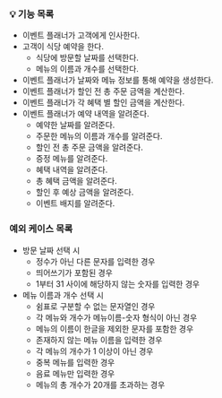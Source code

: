 ### 💡 기능 목록
- 이벤트 플래너가 고객에게 인사한다.
- 고객이 식당 예약을 한다.
  - 식당에 방문할 날짜를 선택한다.
  - 메뉴의 이름과 개수를 선택한다.
- 이벤트 플래너가 날짜와 메뉴 정보를 통해 예약을 생성한다.
- 이벤트 플래너가 할인 전 총 주문 금액을 계산한다.
- 이벤트 플래너가 각 혜택 별 할인 금액을 계산한다.
- 이벤트 플래너가 예약 내역을 알려준다.
  - 예약한 날짜를 알려준다.
  - 주문한 메뉴의 이름과 개수를 알려준다.
  - 할인 전 총 주문 금액을 알려준다.
  - 증정 메뉴를 알려준다.
  - 혜택 내역을 알려준다.
  - 총 혜택 금액을 알려준다.
  - 할인 후 예상 금액을 알려준다.
  - 이벤트 배지를 알려준다.

### 예외 케이스 목록
- 방문 날짜 선택 시
  - 정수가 아닌 다른 문자를 입력한 경우
  - 띄어쓰기가 포함된 경우
  - 1부터 31 사이에 해당하지 않는 숫자를 입력한 경우
- 메뉴 이름과 개수 선택 시
  - 쉼표로 구분할 수 없는 문자열인 경우
  - 각 메뉴와 개수가 메뉴이름-숫자 형식이 아닌 경우
  - 메뉴의 이름이 한글을 제외한 문자를 포함한 경우
  - 존재하지 않는 메뉴 이름을 입력한 경우
  - 각 메뉴의 개수가 1 이상이 아닌 경우
  - 중복 메뉴를 입력한 경우
  - 음료 메뉴만 입력한 경우
  - 메뉴의 총 개수가 20개를 초과하는 경우

